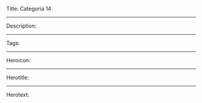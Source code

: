 Title: Categoria 14

----

Description:

----

Tags:

----

Heroicon:

----

Herotitle:

----

Herotext:
